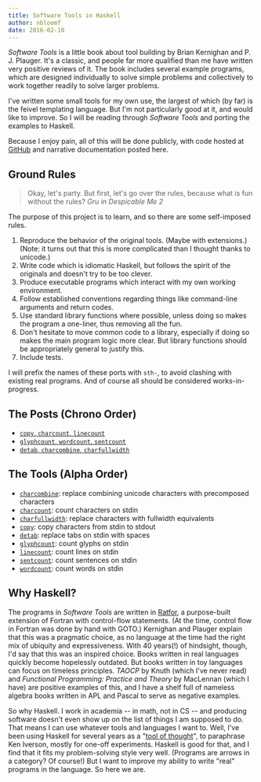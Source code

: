 ```yaml
---
title: Software Tools in Haskell
author: nbloomf
date: 2016-02-10
---
```


*Software Tools* is a little book about tool building by Brian Kernighan and P. J. Plauger. It's a classic, and people far more qualified than me have written very positive reviews of it. The book includes several example programs, which are designed individually to solve simple problems and collectively to work together readily to solve larger problems.

I've written some small tools for my own use, the largest of which (by far) is the feivel templating language. But I'm not particularly good at it, and would like to improve. So I will be reading through *Software Tools* and porting the examples to Haskell.

Because I enjoy pain, all of this will be done publicly, with code hosted at [GitHub](http://github.com/nbloomf/st-haskell) and narrative documentation posted here.


## Ground Rules

> Okay, let's party. But first, let's go over the rules, because what is fun without the rules?
> <cite>Gru in *Despicable Me 2*</cite>

The purpose of this project is to learn, and so there are some self-imposed rules.

1. Reproduce the behavior of the original tools. (Maybe with extensions.) (Note: it turns out that this is more complicated than I thought thanks to unicode.)
2. Write code which is idiomatic Haskell, but follows the spirit of the originals and doesn't try to be too clever.
3. Produce executable programs which interact with my own working environment.
4. Follow established conventions regarding things like command-line arguments and return codes.
5. Use standard library functions where possible, unless doing so makes the program a one-liner, thus removing all the fun.
6. Don't hesitate to move common code to a library, especially if doing so makes the main program logic more clear. But library functions should be appropriately general to justify this.
7. Include tests.

I will prefix the names of these ports with ``sth-``, to avoid clashing with existing real programs. And of course all should be considered works-in-progress.


## The Posts (Chrono Order)

* [``copy``, ``charcount``, ``linecount``](/posts/2016-02-11-software-tools-in-haskell-copy-charcount-linecount.html)
* [``glyphcount``, ``wordcount``, ``sentcount``](/posts/2016-02-22-software-tools-in-haskell-glyphcount-wordcount-sentcount.html)
* [``detab``, ``charcombine``, ``charfullwidth``](/posts/2016-02-25-software-tools-in-haskell-detab-charcombine-charfullwidth.html)

## The Tools (Alpha Order)

* [``charcombine``](/posts/2016-02-25-software-tools-in-haskell-detab-charcombine-charfullwidth.html#charcombine): replace combining unicode characters with precomposed characters
* [``charcount``](/posts/2016-02-11-software-tools-in-haskell-copy-charcount-linecount.html#charcount): count characters on stdin
* [``charfullwidth``](/posts/2016-02-25-software-tools-in-haskell-detab-charcombine-charfullwidth.html#charfullwidth): replace characters with fullwidth equivalents
* [``copy``](/posts/2016-02-11-software-tools-in-haskell-copy-charcount-linecount.html#copy): copy characters from stdin to stdout
* [``detab``](/posts/2016-02-25-software-tools-in-haskell-detab-charcombine-charfullwidth.html#detab): replace tabs on stdin with spaces
* [``glyphcount``](/posts/2016-02-22-software-tools-in-haskell-glyphcount-wordcount-sentcount.html#glyphcount): count glyphs on stdin
* [``linecount``](/posts/2016-02-11-software-tools-in-haskell-copy-charcount-linecount.html#linecount): count lines on stdin
* [``sentcount``](/posts/2016-02-22-software-tools-in-haskell-glyphcount-wordcount-sentcount.html#sentcount): count sentences on stdin
* [``wordcount``](/posts/2016-02-22-software-tools-in-haskell-glyphcount-wordcount-sentcount.html#wordcount): count words on stdin


## Why Haskell?

The programs in *Software Tools* are written in [Ratfor](https://en.wikipedia.org/wiki/Ratfor), a purpose-built extension of Fortran with control-flow statements. (At the time, control flow in Fortran was done by hand with GOTO.) Kernighan and Plauger explain that this was a pragmatic choice, as no language at the time had the right mix of ubiquity and expressiveness. With 40 years(!) of hindsight, though, I'd say that this was an inspired choice. Books written in real languages quickly become hopelessly outdated. But books written in toy languages can focus on timeless principles. *TAOCP* by Knuth (which I've never read) and *Functional Programming: Practice and Theory* by MacLennan (which I have) are positive examples of this, and I have a shelf full of nameless algebra books written in APL and Pascal to serve as negative examples.

So why Haskell. I work in academia -- in math, not in CS -- and producing software doesn't even show up on the list of things I am supposed to do. That means I can use whatever tools and languages I want to. Well, I've been using Haskell for several years as a "[tool of thought](www.jsoftware.com/papers/tot.htm)", to paraphrase Ken Iverson, mostly for one-off experiments. Haskell is good for that, and I find that it fits my problem-solving style very well. (Programs are arrows in a category? Of course!) But I want to improve my ability to write "real" programs in the language. So here we are.
